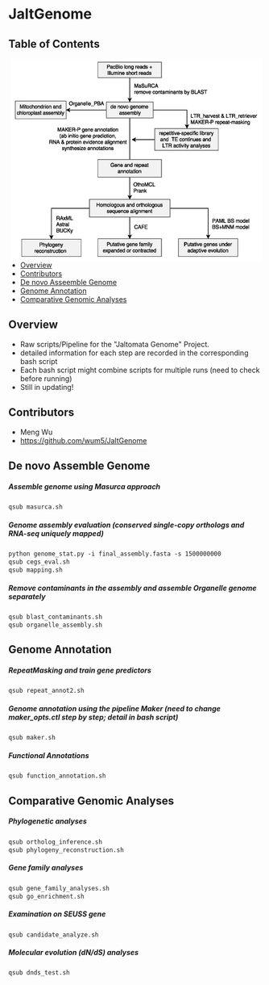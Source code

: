 # JaltGenome

## Table of Contents
<img align="right" src="FIGURE_1.png" width="500" height="400">

* [Overview](#overview)
* [Contributors](#contributors)
* [De novo Asseemble Genome](#de-novo-assemble-genome)
* [Genome Annotation](#genome-annotation)
* [Comparative Genomic Analyses](#comparative-genomic-analyses)


## Overview
* Raw scripts/Pipeline for the "Jaltomata Genome" Project.
* detailed information for each step are recorded in the corresponding bash script
* Each bash script might combine scripts for multiple runs (need to check before running)
* Still in updating!

## Contributors 
* Meng Wu
* https://github.com/wum5/JaltGenome

## De novo Assemble Genome
##### Assemble genome using Masurca approach
```
qsub masurca.sh
```
##### Genome assembly evaluation (conserved single-copy orthologs and RNA-seq uniquely mapped)
```
python genome_stat.py -i final_assembly.fasta -s 1500000000
qsub cegs_eval.sh
qsub mapping.sh
```
##### Remove contaminants in the assembly and assemble Organelle genome separately
```
qsub blast_contaminants.sh
qsub organelle_assembly.sh
```
## Genome Annotation
##### RepeatMasking and train gene predictors
```
qsub repeat_annot2.sh
```
##### Genome annotation using the pipeline Maker (need to change maker_opts.ctl step by step; detail in bash script)
```
qsub maker.sh
```
##### Functional Annotations
```
qsub function_annotation.sh
```
## Comparative Genomic Analyses
##### Phylogenetic analyses
```
qsub ortholog_inference.sh
qsub phylogeny_reconstruction.sh
```
##### Gene family analyses
```
qsub gene_family_analyses.sh
qsub go_enrichment.sh
```
##### Examination on SEUSS gene
```
qsub candidate_analyze.sh
```
#####  Molecular evolution (dN/dS) analyses
```
qsub dnds_test.sh
```

